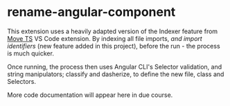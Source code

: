 # rename-angular-component

This extension uses a heavily adapted version of the Indexer feature from [Move TS](https://marketplace.visualstudio.com/items?itemName=stringham.move-ts) VS Code extension. By indexing all file imports, _and import identifiers_ (new feature added in this project), before the run - the process is much quicker.

Once running, the process then uses Angular CLI's Selector validation, and string manipulators; classify and dasherize, to define the new file, class and Selectors.

More code documentation will appear here in due course.
